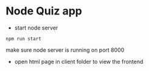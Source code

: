 # Node Quiz app

- start node server

```
npm run start
```

make sure node server is running on port 8000

- open html page in client folder to view the frontend 

